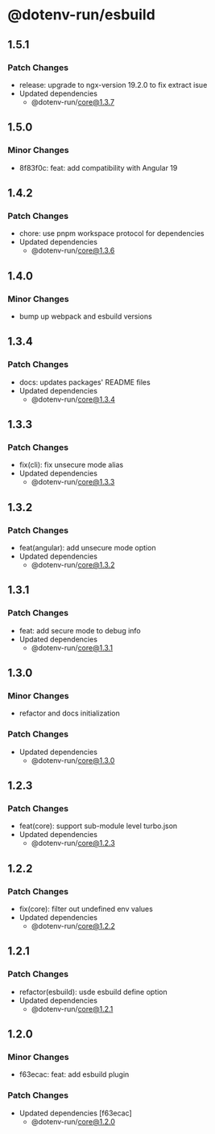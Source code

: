 # @dotenv-run/esbuild

## 1.5.1

### Patch Changes

- release: upgrade to ngx-version 19.2.0 to fix extract isue
- Updated dependencies
  - @dotenv-run/core@1.3.7

## 1.5.0

### Minor Changes

- 8f83f0c: feat: add compatibility with Angular 19

## 1.4.2

### Patch Changes

- chore: use pnpm workspace protocol for dependencies
- Updated dependencies
  - @dotenv-run/core@1.3.6

## 1.4.0

### Minor Changes

- bump up webpack and esbuild versions

## 1.3.4

### Patch Changes

- docs: updates packages' README files
- Updated dependencies
  - @dotenv-run/core@1.3.4

## 1.3.3

### Patch Changes

- fix(cli): fix unsecure mode alias
- Updated dependencies
  - @dotenv-run/core@1.3.3

## 1.3.2

### Patch Changes

- feat(angular): add unsecure mode option
- Updated dependencies
  - @dotenv-run/core@1.3.2

## 1.3.1

### Patch Changes

- feat: add secure mode to debug info
- Updated dependencies
  - @dotenv-run/core@1.3.1

## 1.3.0

### Minor Changes

- refactor and docs initialization

### Patch Changes

- Updated dependencies
  - @dotenv-run/core@1.3.0

## 1.2.3

### Patch Changes

- feat(core): support sub-module level turbo.json
- Updated dependencies
  - @dotenv-run/core@1.2.3

## 1.2.2

### Patch Changes

- fix(core): filter out undefined env values
- Updated dependencies
  - @dotenv-run/core@1.2.2

## 1.2.1

### Patch Changes

- refactor(esbuild): usde esbuild define option
- Updated dependencies
  - @dotenv-run/core@1.2.1

## 1.2.0

### Minor Changes

- f63ecac: feat: add esbuild plugin

### Patch Changes

- Updated dependencies [f63ecac]
  - @dotenv-run/core@1.2.0
